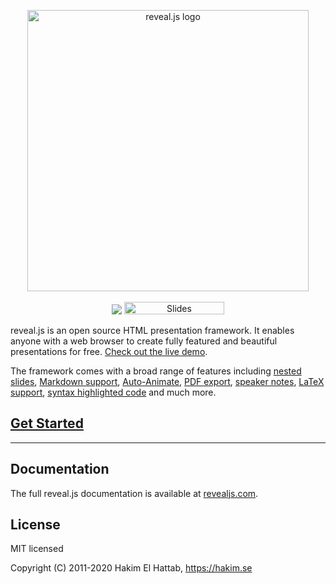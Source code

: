 <p align="center">
  <img src="https://hakim-static.s3.amazonaws.com/reveal-js/logo/v1/reveal-black-text.svg" alt="reveal.js logo" width="450">
  <br><br>
  <img src="https://github.com/hakimel/reveal.js/workflows/tests/badge.svg">
  <img src="https://s3.amazonaws.com/static.slid.es/images/slides-github-banner-320x40.png?1" alt="Slides" width="160" height="20"></a>
</p>

reveal.js is an open source HTML presentation framework. It enables anyone with a web browser to create fully featured and beautiful presentations for free. [Check out the live demo](https://revealjs.com/).

The framework comes with a broad range of features including [nested slides](https://revealjs.netlify.app/vertical-slides/), [Markdown support](https://revealjs.netlify.app/markdown/), [Auto-Animate](https://revealjs.netlify.app/auto-animate/), [PDF export](https://revealjs.netlify.app/pdf-export/), [speaker notes](https://revealjs.netlify.app/speaker-view/), [LaTeX support](https://revealjs.netlify.app/math/), [syntax highlighted code](https://revealjs.netlify.app/code/) and much more.

## [Get Started](https://revealjs.netlify.app/installation)

----

## Documentation
The full reveal.js documentation is available at [revealjs.com](https://revealjs.netlify.app).

## License

MIT licensed

Copyright (C) 2011-2020 Hakim El Hattab, https://hakim.se
